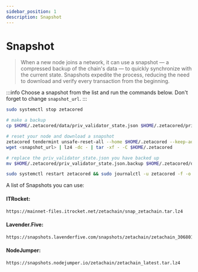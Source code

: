 ```yaml
---
sidebar_position: 1
description: Snapshot
---
```


# Snapshot

> When a new node joins a network, it can use a snapshot — a compressed backup of the chain's data — to quickly synchronize with the current state. Snapshots expedite the process, reducing the need to download and verify every transaction from the beginning.

:::info
Choose a snapshot from the list and run the commands below. Don't forget to change `snapshot_url`.
:::

```bash
sudo systemctl stop zetacored

# make a backup
cp $HOME/.zetacored/data/priv_validator_state.json $HOME/.zetacored/priv_validator_state.json.backup

# reset your node and download a snapshot
zetacored tendermint unsafe-reset-all --home $HOME/.zetacored --keep-addr-book
wget <snapshot_url> | lz4 -dc - | tar -xf - -C $HOME/.zetacored

# replace the priv_validator_state.json you have backed up
mv $HOME/.zetacored/priv_validator_state.json.backup $HOME/.zetacored/data/priv_validator_state.json

sudo systemctl restart zetacored && sudo journalctl -u zetacored -f -o cat
```

A list of Snapshots you can use:

#### ITRocket:
```bash
https://mainnet-files.itrocket.net/zetachain/snap_zetachain.tar.lz4
```

#### Lavender.Five:
```bash
https://snapshots.lavenderfive.com/snapshots/zetachain/zetachain_3068013.tar.lz4 
```

#### NodeJumper:
```bash
https://snapshots.nodejumper.io/zetachain/zetachain_latest.tar.lz4 
```

